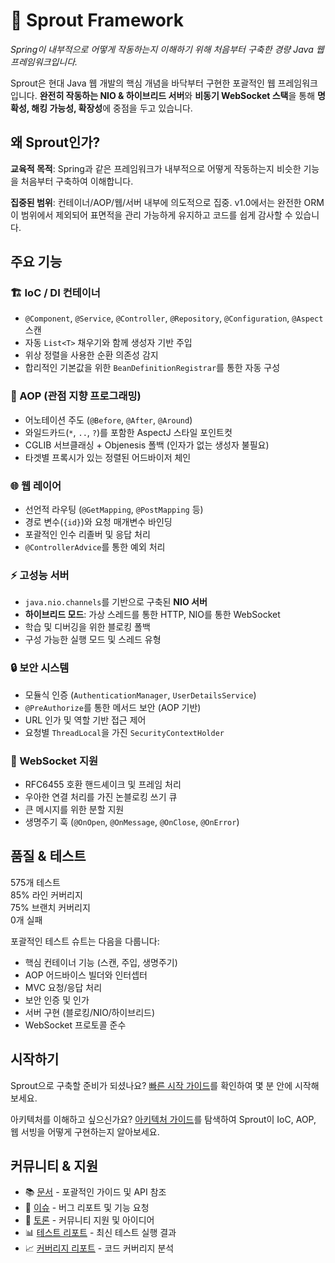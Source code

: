 # 🌱 Sprout Framework

*Spring이 내부적으로 어떻게 작동하는지 이해하기 위해 처음부터 구축한 경량 Java 웹 프레임워크입니다.*

Sprout은 현대 Java 웹 개발의 핵심 개념을 바닥부터 구현한 포괄적인 웹 프레임워크입니다. **완전히 작동하는 NIO & 하이브리드 서버**와 **비동기 WebSocket 스택**을 통해 **명확성, 해킹 가능성, 확장성**에 중점을 두고 있습니다.

## 왜 Sprout인가?

**교육적 목적**: Spring과 같은 프레임워크가 내부적으로 어떻게 작동하는지 비슷한 기능을 처음부터 구축하여 이해합니다.

**집중된 범위**: 컨테이너/AOP/웹/서버 내부에 의도적으로 집중. v1.0에서는 완전한 ORM이 범위에서 제외되어 표면적을 관리 가능하게 유지하고 코드를 쉽게 감사할 수 있습니다.

## 주요 기능

<div className="feature-card">

### 🏗️ IoC / DI 컨테이너
- `@Component`, `@Service`, `@Controller`, `@Repository`, `@Configuration`, `@Aspect` 스캔
- 자동 `List<T>` 채우기와 함께 생성자 기반 주입
- 위상 정렬을 사용한 순환 의존성 감지
- 합리적인 기본값을 위한 `BeanDefinitionRegistrar`를 통한 자동 구성

</div>

<div className="feature-card">

### 🎯 AOP (관점 지향 프로그래밍)
- 어노테이션 주도 (`@Before`, `@After`, `@Around`)
- 와일드카드(`*`, `..`, `?`)를 포함한 AspectJ 스타일 포인트컷
- CGLIB 서브클래싱 + Objenesis 폴백 (인자가 없는 생성자 불필요)
- 타겟별 프록시가 있는 정렬된 어드바이저 체인

</div>

<div className="feature-card">

### 🌐 웹 레이어
- 선언적 라우팅 (`@GetMapping`, `@PostMapping` 등)
- 경로 변수(`{id}`)와 요청 매개변수 바인딩
- 포괄적인 인수 리졸버 및 응답 처리
- `@ControllerAdvice`를 통한 예외 처리

</div>

<div className="feature-card">

### ⚡ 고성능 서버
- `java.nio.channels`를 기반으로 구축된 **NIO 서버**
- **하이브리드 모드**: 가상 스레드를 통한 HTTP, NIO를 통한 WebSocket
- 학습 및 디버깅을 위한 블로킹 폴백
- 구성 가능한 실행 모드 및 스레드 유형

</div>

<div className="feature-card">

### 🔒 보안 시스템
- 모듈식 인증 (`AuthenticationManager`, `UserDetailsService`)
- `@PreAuthorize`를 통한 메서드 보안 (AOP 기반)
- URL 인가 및 역할 기반 접근 제어
- 요청별 `ThreadLocal`을 가진 `SecurityContextHolder`

</div>

<div className="feature-card">

### 🔌 WebSocket 지원
- RFC6455 호환 핸드셰이크 및 프레임 처리
- 우아한 연결 처리를 가진 논블로킹 쓰기 큐
- 큰 메시지를 위한 분할 지원
- 생명주기 훅 (`@OnOpen`, `@OnMessage`, `@OnClose`, `@OnError`)

</div>

## 품질 & 테스트

<div className="coverage-badge">575개 테스트</div>
<div className="coverage-badge">85% 라인 커버리지</div>
<div className="coverage-badge">75% 브랜치 커버리지</div>
<div className="coverage-badge">0개 실패</div>

포괄적인 테스트 슈트는 다음을 다룹니다:
- 핵심 컨테이너 기능 (스캔, 주입, 생명주기)
- AOP 어드바이스 빌더와 인터셉터
- MVC 요청/응답 처리
- 보안 인증 및 인가
- 서버 구현 (블로킹/NIO/하이브리드)
- WebSocket 프로토콜 준수

## 시작하기

Sprout으로 구축할 준비가 되셨나요? [빠른 시작 가이드](./overview/quickstart)를 확인하여 몇 분 안에 시작해보세요.

아키텍처를 이해하고 싶으신가요? [아키텍처 가이드](./architecture/ioc-container)를 탐색하여 Sprout이 IoC, AOP, 웹 서빙을 어떻게 구현하는지 알아보세요.

## 커뮤니티 & 지원

- 📚 [문서](./overview/quickstart) - 포괄적인 가이드 및 API 참조
- 🐛 [이슈](https://github.com/yyubin/sprout/issues) - 버그 리포트 및 기능 요청
- 💬 [토론](https://github.com/yyubin/sprout/discussions) - 커뮤니티 지원 및 아이디어
- 📊 [테스트 리포트](/tests/) - 최신 테스트 실행 결과
- 📈 [커버리지 리포트](/coverage/) - 코드 커버리지 분석